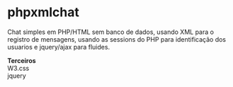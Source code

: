 # phpxmlchat
Chat simples em PHP/HTML sem banco de dados, usando XML para o registro de mensagens, usando as sessions do PHP para identificação dos usuarios e jquery/ajax para fluides.

<b>Terceiros</b><br>
W3.css<br>
jquery
